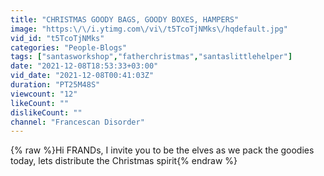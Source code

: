 ```yaml
---
title: "CHRISTMAS GOODY BAGS, GOODY BOXES, HAMPERS"
image: "https:\/\/i.ytimg.com\/vi\/t5TcoTjNMks\/hqdefault.jpg"
vid_id: "t5TcoTjNMks"
categories: "People-Blogs"
tags: ["santasworkshop","fatherchristmas","santaslittlehelper"]
date: "2021-12-08T18:53:33+03:00"
vid_date: "2021-12-08T00:41:03Z"
duration: "PT25M48S"
viewcount: "12"
likeCount: ""
dislikeCount: ""
channel: "Francescan Disorder"
---
```

{% raw %}Hi FRANDs, I invite you to be the elves as we pack the goodies today, lets distribute the Christmas spirit{% endraw %}
